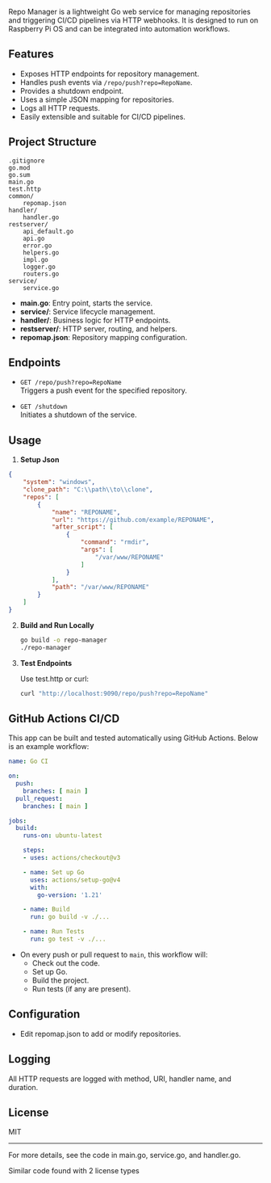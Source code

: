 Repo Manager is a lightweight Go web service for managing repositories and triggering CI/CD pipelines via HTTP webhooks. It is designed to run on Raspberry Pi OS and can be integrated into automation workflows.

## Features

- Exposes HTTP endpoints for repository management.
- Handles push events via `/repo/push?repo=RepoName`.
- Provides a shutdown endpoint.
- Uses a simple JSON mapping for repositories.
- Logs all HTTP requests.
- Easily extensible and suitable for CI/CD pipelines.

## Project Structure

```
.gitignore
go.mod
go.sum
main.go
test.http
common/
    repomap.json
handler/
    handler.go
restserver/
    api_default.go
    api.go
    error.go
    helpers.go
    impl.go
    logger.go
    routers.go
service/
    service.go
```

- **main.go**: Entry point, starts the service.
- **service/**: Service lifecycle management.
- **handler/**: Business logic for HTTP endpoints.
- **restserver/**: HTTP server, routing, and helpers.
- **repomap.json**: Repository mapping configuration.

## Endpoints

- `GET /repo/push?repo=RepoName`  
  Triggers a push event for the specified repository.

- `GET /shutdown`  
  Initiates a shutdown of the service.

## Usage
1. **Setup Json**
```json
{
    "system": "windows",
    "clone_path": "C:\\path\\to\\clone",
    "repos": [
        {
            "name": "REPONAME",
            "url": "https://github.com/example/REPONAME",
            "after_script": [
                {
                    "command": "rmdir",
                    "args": [
                        "/var/www/REPONAME"
                    ]
                }
            ],
            "path": "/var/www/REPONAME"
        }
    ]
}
```

2. **Build and Run Locally**

   ```sh
   go build -o repo-manager
   ./repo-manager
   ```

3. **Test Endpoints**

   Use test.http or curl:

   ```sh
   curl "http://localhost:9090/repo/push?repo=RepoName"
   ```

## GitHub Actions CI/CD

This app can be built and tested automatically using GitHub Actions. Below is an example workflow:

````yaml
name: Go CI

on:
  push:
    branches: [ main ]
  pull_request:
    branches: [ main ]

jobs:
  build:
    runs-on: ubuntu-latest

    steps:
    - uses: actions/checkout@v3

    - name: Set up Go
      uses: actions/setup-go@v4
      with:
        go-version: '1.21'

    - name: Build
      run: go build -v ./...

    - name: Run Tests
      run: go test -v ./...
````

- On every push or pull request to `main`, this workflow will:
  - Check out the code.
  - Set up Go.
  - Build the project.
  - Run tests (if any are present).

## Configuration

- Edit repomap.json to add or modify repositories.

## Logging

All HTTP requests are logged with method, URI, handler name, and duration.

## License

MIT

---

For more details, see the code in main.go, service.go, and handler.go.

Similar code found with 2 license types
